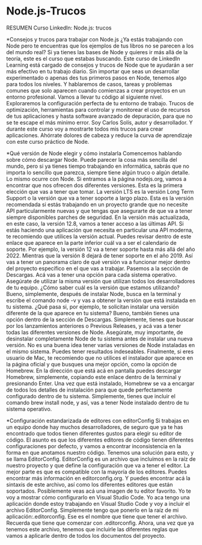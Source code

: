 # Node.js-Trucos

RESUMEN Curso LinkedIn: Node.js: trucos

*Consejos y trucos para trabajar con Node.js
¿Ya estás trabajando con Node pero te encuentras que los ejemplos de tus libros no se parecen a los del mundo real? Si ya tienes las bases de Node y quieres ir más allá de la teoría, este es el curso que estabas buscando. Este curso de LinkedIn Learning está cargado de consejos y trucos de Node que te ayudarán a ser más efectivo en tu trabajo diario. Sin importar que seas un desarrollar experimentado o apenas des tus primeros pasos en Node, tenemos algo para todos los niveles. Y hablaremos de casos, tareas y problemas comunes que solo aparecen cuando comienzas a crear proyectos en un entorno profesional. Vamos a llevar tu código al siguiente nivel. Exploraremos la configuración perfecta de tu entorno de trabajo. Trucos de optimización, herramientas para controlar y monitorear el uso de recursos de tus aplicaciones y hasta software avanzado de depuración, para que no se te escape el más minimo error. Soy Carlos Solís, autor y desarrollador. Y durante este curso voy a mostrarte todos mis trucos para crear aplicaciones. Ahórrate dolores de cabeza y reduce la curva de aprendizaje con este curso práctico de Node.
 

*Qué versión de Node elegir y cómo instalarla
Comencemos hablando sobre cómo descargar Node. Puede parecer la cosa más sencilla del mundo, pero si ya tienes tiempo trabajando en informática, sabrás que no importa lo sencillo que parezca, siempre tiene algún truco o algún detalle. Lo mismo ocurre con Node. Si entramos a la página nodejs.org, vamos a encontrar que nos ofrecen dos diferentes versiones. Esta es la primera elección que vas a tener que tomar. La versión LTS es la versión Long Term Support o la versión que va a tener soporte a largo plazo. Esta es la versión recomendada si estás trabajando en un proyecto grande que no necesite API particularmente nuevas y que tengas que asegurarte de que va a tener siempre disponibles parches de seguridad. En la versión más actualizada, en este caso, la versión 12.8, vamos a tener acceso a las últimas API. Si estás haciendo una aplicación que necesita en particular una API moderna, te recomiendo que utilices la versión actual. Puedes revisar dentro de este enlace que aparece en la parte inferior cuál va a ser el calendario de soporte. Por ejemplo, la versión 12 va a tener soporte hasta más allá del año 2022. Mientras que la versión 8 dejará de tener soporte en el año 2019. Así vas a tener un panorama claro de qué versión va a funcionar mejor dentro del proyecto específico en el que vas a trabajar. Pasemos a la sección de Descargas. Acá vas a tener una opción para cada sistema operativo. Asegúrate de utilizar la misma versión que utilizan todos los desarrolladores de tu equipo. ¿Cómo saber cuál es la versión que estamos utilizando? Bueno, simplemente, después de instalar Node, busca en la terminal y escribe el comando node -v y vas a obtener la versión que está instalada en tu sistema. ¿Qué pasa si, por ejemplo, te solicitan instalar una versión diferente de la que aparece en tu sistema? Bueno, también tienes una opción dentro de la sección de Descargas. Simplemente, tienes que buscar por los lanzamientos anteriores o Previous Releases, y acá vas a tener todas las diferentes versiones de Node. Asegúrate, muy importante, de desinstalar completamente Node de tu sistema antes de instalar una nueva versión. No es una buena idea tener varias versiones de Node instaladas en el mismo sistema. Puedes tener resultados indeseables. Finalmente, si eres usuario de Mac, te recomiendo que no utilices el instalador que aparece en la página oficial y que busques una mejor opción, como la opción de Homebrew. En la dirección que está acá en pantalla puedes descargar Homebrew, simplemente, copiando este enlace dentro de la terminal y presionando Enter. Una vez que está instalado, Homebrew se va a encargar de todos los detalles de instalación para que quede perfectamente configurado dentro de tu sistema. Simplemente, tienes que incluir el comando brew install node, y así, vas a tener Node instalado dentro de tu sistema operativo.

*Configuración estandarizada de editores con editorConfig
Si trabajas en un equipo donde hay muchos desarrolladores, de seguro que ya te has encontrado que todos tienen diferentes gustos para elegir su editor de código. El asunto es que los diferentes editores de código tienen diferentes configuraciones por defecto, y vamos a encontrar inconsistencia en la forma en que anotamos nuestro código. Tenemos una solución para esto, y se llama EditorConfig. EditorConfig es un archivo que incluímos en la raíz de nuestro proyecto y que define la configuración que va a tener el editor. La mejor parte es que es compatible con la mayoría de los editores. Puedes encontrar más información en editorconfig.org. Y puedes encontrar acá la sintaxis de este archivo, así como los diferentes editores que están soportados. Posiblemente veas acá una imagen de tu editor favorito. Yo te voy a mostrar cómo configurarlo en Visual Studio Code. Yo aca tengo una aplicación donde estoy trabajando en Visual Studio Code y voy a incluir el archivo EditorConfig. Simplemente tengo que ponerlo en la raíz de mi aplicación:.editorconfig. Ese es el nombre que tiene que tener el archivo. Recuerda que tiene que comenzar con .editorconfig. Ahora, una vez que ya tenemos este archivo, tenemos que incluirle las diferentes reglas que vamos a aplicarle dentro de todos los documentos del proyecto. 

